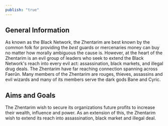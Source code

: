```yaml
---
publish: "true"
---
```

## General Information
As known as the Black Network, the Zhentarim are best known by the common folk for providing the *best* guards or mercenaries money can buy no matter how morally ambiguous the cause is. However, at the heart of the Zhentarim is an evil group of leaders who seek to extend the Black Network's  reach into every evil act: assassination, black markets, and illegal drug deals. The Zhentarim have far reaching connection spanning across Faerûn. Many members of the Zhentarim are rouges, thieves, assassins and evil wizards and many of its members serve the dark gods Bane and Cyric.

## Aims and Goals
The Zhentarim wish to secure its organizations future profits to increase their wealth, influence and power. As an extension of this, the Zhentarim wish to extend its reach into assassination, black market and illegal deal.

